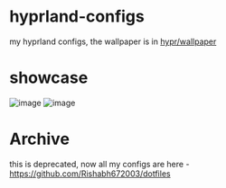 # hyprland-configs
my hyprland configs,
the wallpaper is in [hypr/wallpaper](https://github.com/Rishabh672003/hyprland-configs/tree/main/hypr/wallpapers)

# showcase
![image](https://user-images.githubusercontent.com/53911515/197456390-2bc76c48-974e-4dbe-a591-7be3fe30eb6d.png)
![image](https://user-images.githubusercontent.com/53911515/197456531-413ce0c7-d4c9-4142-bd14-f105b50f809b.png)

# Archive
this is deprecated, now all my configs are here - https://github.com/Rishabh672003/dotfiles

